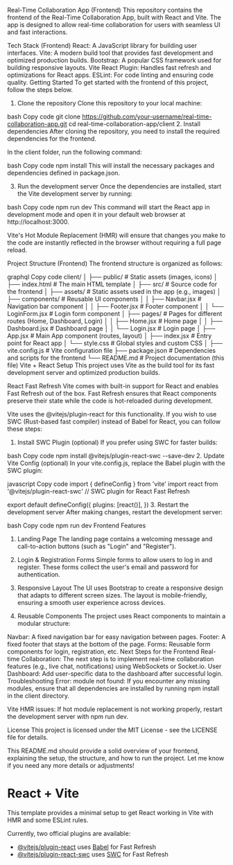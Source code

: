 Real-Time Collaboration App (Frontend)
This repository contains the frontend of the Real-Time Collaboration App, built with React and Vite. The app is designed to allow real-time collaboration for users with seamless UI and fast interactions.

Tech Stack (Frontend)
React: A JavaScript library for building user interfaces.
Vite: A modern build tool that provides fast development and optimized production builds.
Bootstrap: A popular CSS framework used for building responsive layouts.
Vite React Plugin: Handles fast refresh and optimizations for React apps.
ESLint: For code linting and ensuring code quality.
Getting Started
To get started with the frontend of this project, follow the steps below.

1. Clone the repository
Clone this repository to your local machine:

bash
Copy code
git clone https://github.com/your-username/real-time-collaboration-app.git
cd real-time-collaboration-app/client
2. Install dependencies
After cloning the repository, you need to install the required dependencies for the frontend.

In the client folder, run the following command:

bash
Copy code
npm install
This will install the necessary packages and dependencies defined in package.json.

3. Run the development server
Once the dependencies are installed, start the Vite development server by running:

bash
Copy code
npm run dev
This command will start the React app in development mode and open it in your default web browser at http://localhost:3000.

Vite's Hot Module Replacement (HMR) will ensure that changes you make to the code are instantly reflected in the browser without requiring a full page reload.

Project Structure (Frontend)
The frontend structure is organized as follows:

graphql
Copy code
client/
│
├── public/                    # Static assets (images, icons)
│   ├── index.html              # The main HTML template
│
├── src/                       # Source code for the frontend
│   ├── assets/                 # Static assets used in the app (e.g., images)
│   ├── components/             # Reusable UI components
│   │   ├── Navbar.jsx          # Navigation bar component
│   │   ├── Footer.jsx          # Footer component
│   │   └── LoginForm.jsx       # Login form component
│   ├── pages/                  # Pages for different routes (Home, Dashboard, Login)
│   │   ├── Home.jsx            # Home page
│   │   ├── Dashboard.jsx       # Dashboard page
│   │   └── Login.jsx           # Login page
│   ├── App.jsx                 # Main App component (routes, layout)
│   ├── index.jsx               # Entry point for React app
│   └── style.css               # Global styles and custom CSS
│
├── vite.config.js              # Vite configuration file
├── package.json                # Dependencies and scripts for the frontend
└── README.md                   # Project documentation (this file)
Vite + React Setup
This project uses Vite as the build tool for its fast development server and optimized production builds.

React Fast Refresh
Vite comes with built-in support for React and enables Fast Refresh out of the box. Fast Refresh ensures that React components preserve their state while the code is hot-reloaded during development.

Vite uses the @vitejs/plugin-react for this functionality. If you wish to use SWC (Rust-based fast compiler) instead of Babel for React, you can follow these steps:

1. Install SWC Plugin (optional)
If you prefer using SWC for faster builds:

bash
Copy code
npm install @vitejs/plugin-react-swc --save-dev
2. Update Vite Config (optional)
In your vite.config.js, replace the Babel plugin with the SWC plugin:

javascript
Copy code
import { defineConfig } from 'vite'
import react from '@vitejs/plugin-react-swc'  // SWC plugin for React Fast Refresh

export default defineConfig({
  plugins: [react()],
})
3. Restart the development server
After making changes, restart the development server:

bash
Copy code
npm run dev
Frontend Features
1. Landing Page
The landing page contains a welcoming message and call-to-action buttons (such as "Login" and "Register").

2. Login & Registration Forms
Simple forms to allow users to log in and register. These forms collect the user's email and password for authentication.

3. Responsive Layout
The UI uses Bootstrap to create a responsive design that adapts to different screen sizes. The layout is mobile-friendly, ensuring a smooth user experience across devices.

4. Reusable Components
The project uses React components to maintain a modular structure:

Navbar: A fixed navigation bar for easy navigation between pages.
Footer: A fixed footer that stays at the bottom of the page.
Forms: Reusable form components for login, registration, etc.
Next Steps for the Frontend
Real-time Collaboration: The next step is to implement real-time collaboration features (e.g., live chat, notifications) using WebSockets or Socket.io.
User Dashboard: Add user-specific data to the dashboard after successful login.
Troubleshooting
Error: module not found: If you encounter any missing modules, ensure that all dependencies are installed by running npm install in the client directory.

Vite HMR issues: If hot module replacement is not working properly, restart the development server with npm run dev.

License
This project is licensed under the MIT License - see the LICENSE file for details.

This README.md should provide a solid overview of your frontend, explaining the setup, the structure, and how to run the project. Let me know if you need any more details or adjustments!













# React + Vite

This template provides a minimal setup to get React working in Vite with HMR and some ESLint rules.

Currently, two official plugins are available:

- [@vitejs/plugin-react](https://github.com/vitejs/vite-plugin-react/blob/main/packages/plugin-react/README.md) uses [Babel](https://babeljs.io/) for Fast Refresh
- [@vitejs/plugin-react-swc](https://github.com/vitejs/vite-plugin-react-swc) uses [SWC](https://swc.rs/) for Fast Refresh
